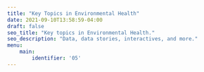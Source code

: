 ```yaml
---
title: "Key Topics in Environmental Health"
date: 2021-09-10T13:58:59-04:00
draft: false
seo_title: "Key topics in Environmental Health."
seo_description: "Data, data stories, interactives, and more."
menu:
    main:
        identifier: '05'
---
```


